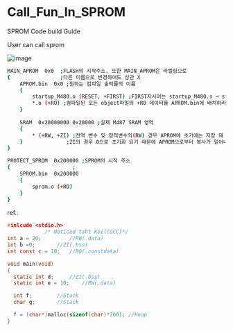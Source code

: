 # Call_Fun_In_SPROM
SPROM Code build Guide

User can call sprom 

![image](https://github.com/keikkang/Call_Fun_In_SPROM/assets/108905975/427af01e-f3af-4815-bad4-911211fe8cf3)

```bash
MAIN_APROM  0x0  ;FLASH의 시작주소. 또한 MAIN_APROM은 라벨링으로
{                ;다른 이름으로 변경하여도 상관 X
	APROM.bin  0x0 ;원하는 컴파일 출력물의 이름
	{
		startup_M480.o (RESET, +FIRST) ;FIRST지시어는 startup_M480.s → startup_M40. 파일RESET 라벨을 메모리 가장 앞부분에 배치하게 됨
		*.o (+RO) ;컴파일된 모든 object파일의 +RO 데이터를 APROM.bin에 배치하라는 의미.
	}
	
	SRAM  0x20000000 0x20000 ;실제 M487 SRAM 영역
	{
		* (+RW, +ZI) ;전역 변수 및 정적변수의(RW) 경우 APROM에 초기에는 저장 돼 있다가 SRAM으로 복사 됨
	}              ;ZI의 경우 0으로 초기화 되기 때문에 APROM으로부터 복사가 일어나지 않음
}

PROTECT_SPROM  0x200000 ;SPROM의 시작 주소
{                    ;
	SPROM.bin  0x200000 
	{
		sprom.o (+RO)
	}
}
```

ref..
```C
#inlcude <stdio.h>
			/* Noticed taht Keil(GCC)*/
int a = 20; 		//RW(.data)
int b =0; 		//ZI(.bss)
int const c = 10; 	//RO(.constdata)

void main(void)
{
  static int d;		//ZI(.bss)
  static int e = 10; 	//RW(.data)

  int f; 		//Stack
  char g;		//Stack

  f = (char*)malloc(sizeof(char)*200); //Heap
} 
```


